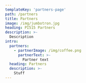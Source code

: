 ```yaml
---
templateKey: 'partners-page'
path: /partners
title: Partners
image: /img/jumbotron.jpg
heading: PI515 Partners
description: >-
  Description
intro:
  partners:
    - partnerImage: /img/coffee.png
      partnerText: >-
        Partner text
  heading: Partners
  description: >-
    Stuff
---
```

